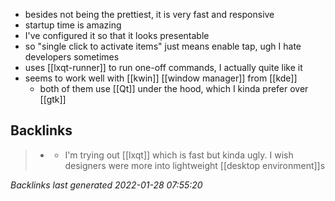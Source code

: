 -	besides not being the prettiest, it is very fast and responsive
-	startup time is amazing
-	I've configured it so that it looks presentable
-	so "single click to activate items" just means enable tap, ugh I hate developers sometimes
-	uses [[lxqt-runner]] to run one-off commands, I actually quite like it
-	seems to work well with [[kwin]] [[window manager]] from [[kde]]
	-	both of them use [[Qt]] under the hood, which I kinda prefer over [[gtk]] 

## Backlinks

> - [](2021-01-19.md)
>   - I'm trying out [[lxqt]] which is fast but kinda ugly. I wish designers were more into lightweight [[desktop environment]]s

_Backlinks last generated 2022-01-28 07:55:20_
